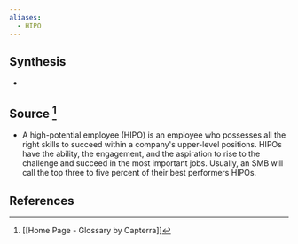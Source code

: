 ```yaml
---
aliases:
  - HIPO
---
```

## Synthesis
- 
## Source [^1]
- A high-potential employee (HIPO) is an employee who possesses all the right skills to succeed within a company's upper-level positions. HIPOs have the ability, the engagement, and the aspiration to rise to the challenge and succeed in the most important jobs. Usually, an SMB will call the top three to five percent of their best performers HIPOs.
## References

[^1]: [[Home Page - Glossary by Capterra]]
